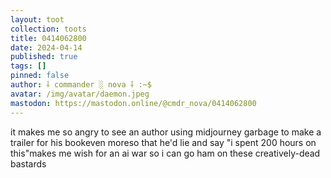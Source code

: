 ```yaml
---
layout: toot
collection: toots
title: 0414062800
date: 2024-04-14
published: true
tags: []
pinned: false
author: ⸸ commander ░ nova ⸸ :~$
avatar: /img/avatar/daemon.jpeg
mastodon: https://mastodon.online/@cmdr_nova/0414062800
---
```


it makes me so angry to see an author using midjourney garbage to make a trailer for his bookeven moreso that he'd lie and say "i spent 200 hours on this"makes me wish for an ai war so i can go ham on these creatively-dead bastards
